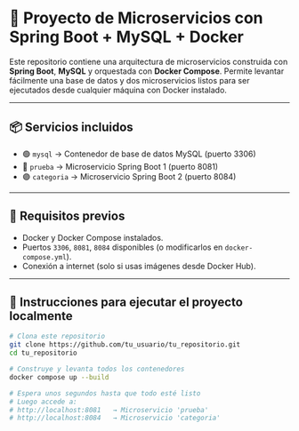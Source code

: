 # 🧩 Proyecto de Microservicios con Spring Boot + MySQL + Docker

Este repositorio contiene una arquitectura de microservicios construida con **Spring Boot**, **MySQL** y orquestada con **Docker Compose**. Permite levantar fácilmente una base de datos y dos microservicios listos para ser ejecutados desde cualquier máquina con Docker instalado.

---

## 📦 Servicios incluidos

- 🟢 `mysql` → Contenedor de base de datos MySQL (puerto 3306)
- 🔵 `prueba` → Microservicio Spring Boot 1 (puerto 8081)
- 🟣 `categoria` → Microservicio Spring Boot 2 (puerto 8084)

---

## 🔧 Requisitos previos

- Docker y Docker Compose instalados.
- Puertos `3306`, `8081`, `8084` disponibles (o modificarlos en `docker-compose.yml`).
- Conexión a internet (solo si usas imágenes desde Docker Hub).

---

## 🚀 Instrucciones para ejecutar el proyecto localmente

```bash
# Clona este repositorio
git clone https://github.com/tu_usuario/tu_repositorio.git
cd tu_repositorio

# Construye y levanta todos los contenedores
docker compose up --build

# Espera unos segundos hasta que todo esté listo
# Luego accede a:
# http://localhost:8081   → Microservicio 'prueba'
# http://localhost:8084   → Microservicio 'categoria'
